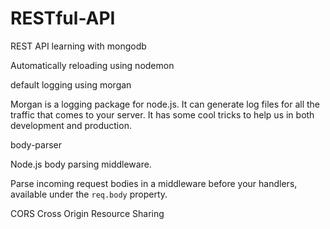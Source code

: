 # RESTful-API
REST API learning with mongodb

Automatically reloading using nodemon

default logging using morgan

Morgan is a logging package for node.js. It can generate log files for all the traffic that comes to your server. It has some cool tricks to help us in both development and production.

body-parser

Node.js body parsing middleware.

Parse incoming request bodies in a middleware before your handlers, available under the `req.body` property.

CORS Cross Origin Resource Sharing
